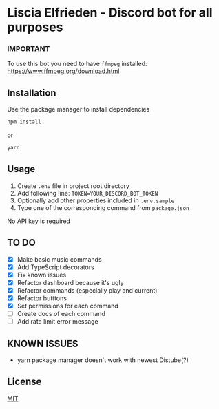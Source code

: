 # Liscia Elfrieden - Discord bot for all purposes

### IMPORTANT
To use this bot you need to have ``ffmpeg`` installed:
 https://www.ffmpeg.org/download.html

## Installation

Use the package manager to install dependencies


```bash
npm install
```
or
```bash
yarn
```

## Usage
1. Create ``.env`` file in project root directory
2. Add following line: `TOKEN=YOUR_DISCORD_BOT_TOKEN`
3. Optionally add other properties included in ``.env.sample``
4. Type one of the corresponding command from ``package.json``


No API key is required


## TO DO
- [x] Make basic music commands
- [x] Add TypeScript decorators
- [X] Fix known issues
- [X] Refactor dashboard because it's ugly
- [X] Refactor commands (especially play and current)
- [X] Refactor butttons
- [X] Set permissions for each command
- [ ] Create docs of each command
- [ ] Add rate limit error message

## KNOWN ISSUES
- yarn package manager doesn't work with newest Distube(?)

## License
[MIT](https://choosealicense.com/licenses/mit/)
